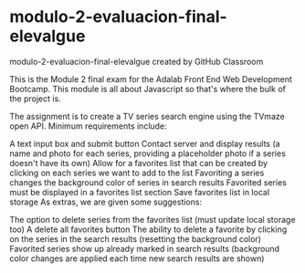 # modulo-2-evaluacion-final-elevalgue
modulo-2-evaluacion-final-elevalgue created by GitHub Classroom

This is the Module 2 final exam for the Adalab Front End Web Development Bootcamp. This module is all about Javascript so that's where the bulk of the project is.

The assignment is to create a TV series search engine using the TVmaze open API. Minimum requirements include:

A text input box and submit button
Contact server and display results (a name and photo for each series, providing a placeholder photo if a series doesn't have its own)
Allow for a favorites list that can be created by clicking on each series we want to add to the list
Favoriting a series changes the background color of series in search results
Favorited series must be displayed in a favorites list section
Save favorites list in local storage
As extras, we are given some suggestions:

The option to delete series from the favorites list (must update local storage too)
A delete all favorites button
The ability to delete a favorite by clicking on the series in the search results (resetting the background color)
Favorited series show up already marked in search results (background color changes are applied each time new search results are shown)
